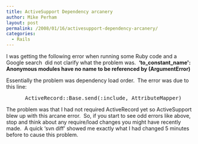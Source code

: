 ```yaml
---
title: ActiveSupport Dependency arcanery
author: Mike Perham
layout: post
permalink: /2008/01/16/activesupport-dependency-arcanery/
categories:
  - Rails
---
```

I was getting the following error when running some Ruby code and a Google search  did not clarify what the problem was.  **&#8216;to\_constant\_name': Anonymous modules have no name to be referenced by (ArgumentError)**

Essentially the problem was dependency load order.  The error was due to this line:

<pre>      ActiveRecord::Base.send(:include, AttributeMapper)</pre>

The problem was that I had not required ActiveRecord yet so ActiveSupport blew up with this arcane error.  So, if you start to see odd errors like above, stop and think about any require/load changes you might have recently made.  A quick &#8216;svn diff&#8217; showed me exactly what I had changed 5 minutes before to cause this problem.